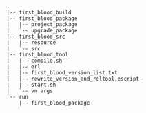 	.
	|-- first_blood_build
	|-- first_blood_package
	|   |-- project_package
	|   `-- upgrade_package
	|-- first_blood_src
	|   |-- resource
	|   `-- src
	|-- first_blood_tool
	|   |-- compile.sh
	|   |-- erl
	|   |-- first_blood_version_list.txt
	|   |-- rewrite_version_and_reltool.escript
	|   |-- start.sh
	|   `-- vm.args
	`-- run
	    |-- first_blood_package